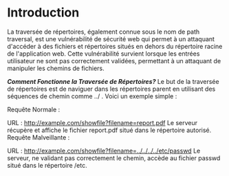 # Introduction 

La traversée de répertoires, également connue sous le nom de path traversal, est une vulnérabilité de sécurité web qui permet à un attaquant d'accéder à des fichiers et répertoires situés en dehors du répertoire racine de l'application web. Cette vulnérabilité survient lorsque les entrées utilisateur ne sont pas correctement validées, permettant à un attaquant de manipuler les chemins de fichiers.

***Comment Fonctionne la Traversée de Répertoires?***
Le but de la traversée de répertoires est de naviguer dans les répertoires parent en utilisant des séquences de chemin comme ../ . Voici un exemple simple :

Requête Normale :

URL : http://example.com/showfile?filename=report.pdf
Le serveur récupère et affiche le fichier report.pdf situé dans le répertoire autorisé.
Requête Malveillante :

URL : http://example.com/showfile?filename=../../../../etc/passwd
Le serveur, ne validant pas correctement le chemin, accède au fichier passwd situé dans le répertoire /etc.